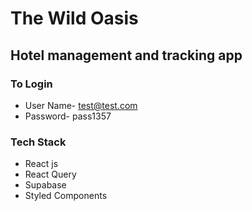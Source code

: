 # The Wild Oasis

## Hotel management and tracking app

### To Login
- User Name- test@test.com
- Password- pass1357

### Tech Stack

- React js
- React Query
- Supabase
- Styled Components


